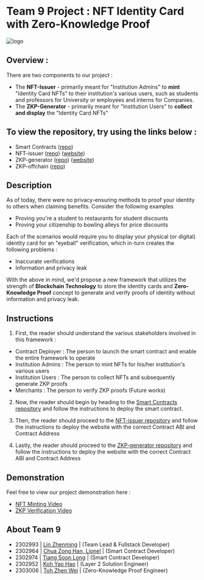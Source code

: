 # Team 9 Project : NFT Identity Card with Zero-Knowledge Proof

![logo](https://github.com/user-attachments/assets/0c8831b4-daec-417f-961c-c5a799cdad5a)

## Overview :

There are two components to our project :

- The **NFT-Issuer** - primarily meant for "Institution Admins" to **mint** "Identity Card NFTs" to their institution's various users, such as students and professors for University or employees and interns for Companies.
- The **ZKP-Generator** - primarily meant for "Institution Users" to **collect and display** the "Identity Card NFTs"

## To view the repository, try using the links below :

- Smart Contracts ([repo](https://github.com/VeriZKP/smart-contracts))
- NFT-issuer ([repo](https://github.com/VeriZKP/nft-issuer)) ([website](https://nft-issuer.vercel.app/))
- ZKP-generator ([repo](https://github.com/VeriZKP/zkp-generator)) ([website](https://zkp-generator.vercel.app/))
- ZKP-offchain ([repo](https://github.com/VeriZKP/zkp-offchain))

## Description

As of today, there were no privacy-ensuring methods to proof your identity to others when claiming benefits. Consider the following examples

- Proving you're a student to restaurants for student discounts
- Proving your citizenship to bowling alleys for price discounts

Each of the scenarios would require you to display your physical (or digital) identity card for an "eyeball" verification, which in-turn creates the following problems :

- Inaccurate verifications
- Information and privacy leak

With the above in mind, we'd propose a new framework that utilizes the strength of **Blockchain Technology** to store the identity cards and **Zero-Knowledge Proof** concept to generate and verify proofs of identity without information and privacy leak.

## Instructions

1. First, the reader should understand the various stakeholders involved in this framework :

- Contract Deployer : The person to launch the smart contract and enable the entire framework to operate
- Institution Admins : The person to mint NFTs for his/her institution's various users
- Institution Users : The person to collect NFTs and subsequently generate ZKP proofs
- Merchants : The person to verify ZKP proofs (Future works)

2. Now, the reader should begin by heading to the [Smart Contracts repository](https://github.com/VeriZKP/smart-contracts) and follow the instructions to deploy the smart contract.

3. Then, the reader should proceed to the [NFT-issuer repository](https://github.com/VeriZKP/nft-issuer) and follow the instructions to deploy the website with the correct Contract ABI and Contract Address

4. Lastly, the reader should proceed to the [ZKP-generator repository](https://github.com/VeriZKP/zkp-generator) and follow the instructions to deploy the website with the correct Contract ABI and Contract Address

## Demonstration

Feel free to view our project demonstration here : 
- [NFT Minting Video](https://www.youtube.com/watch?v=yVlxf9BjzJQ)
- [ZKP Verification Video](https://www.youtube.com/watch?v=V1nBA3htWek)

## About Team 9

- 2302993 | [Lin Zhenming](https://www.linkedin.com/in/elz-ming/)          | (Team Lead & Fullstack Developer)
- 2302964 | [Chua Zong Han, Lionel](https://www.linkedin.com/in/lionelchuazh/) | (Smart Contract Developer)
- 2302974 | [Tiang Soon Long](https://www.linkedin.com/in/soon-long-tiang/)       | (Smart Contract Developer)
- 2302952 | [Koh Yao Hao](https://www.linkedin.com/in/koh-yao-hao/)           | (Layer 2 Solution Engineer) 
- 2303006 | [Toh Zhen Wei](https://www.linkedin.com/in/tohzhenwei/)          | (Zero-Knowledge Proof Engineer)
